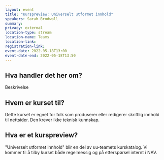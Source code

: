 ```yaml
---
layout: event
title: "Kurspreview: Universelt utformet innhold"
speakers: Sarah Brodwall
summary:
privacy: external
location-type: stream
location-name: Teams
location-link:
registration-link:
event-date: 2022-05-18T13:00
event-date-end: 2022-05-18T13:50
---
```

## Hva handler det her om?
Beskrivelse

## Hvem er kurset til?
Dette kurset er egnet for folk som produserer eller redigerer skriftlig innhold til nettsider.  Den krever ikke teknisk kunnskap.

## Hva er et kurspreview?
"Universelt utformet innhold" blir en del av uu-teamets kurskatalog.  Vi kommer til å tilby kurset både regelmessig og på etterspørsel internt i NAV.
